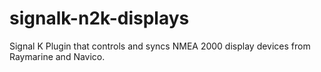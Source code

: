 # signalk-n2k-displays
Signal K Plugin that controls and syncs NMEA 2000 display devices from Raymarine and Navico.
